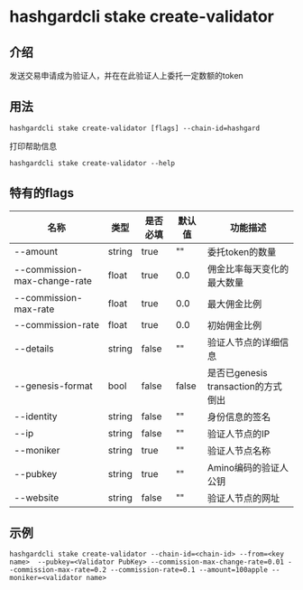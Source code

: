 # hashgardcli stake create-validator

## 介绍

发送交易申请成为验证人，并在在此验证人上委托一定数额的token

## 用法

```
hashgardcli stake create-validator [flags] --chain-id=hashgard
```

打印帮助信息
```
hashgardcli stake create-validator --help
```

## 特有的flags

| 名称                         | 类型   | 是否必填 | 默认值   | 功能描述         |
| ---------------------------- | -----  | -------- | -------- | ------------------------------------ |
| --amount                     | string | true     | ""       | 委托token的数量 |
| --commission-max-change-rate | float  | true     | 0.0      | 佣金比率每天变化的最大数量 |
| --commission-max-rate        | float  | true     | 0.0      | 最大佣金比例 |
| --commission-rate            | float  | true     | 0.0      | 初始佣金比例 |
| --details                    | string | false    | ""       | 验证人节点的详细信息 |
| --genesis-format             | bool   | false    | false    | 是否已genesis transaction的方式倒出 |
| --identity                   | string | false    | ""       | 身份信息的签名 |
| --ip                         | string | false    | ""       | 验证人节点的IP |
| --moniker                    | string | true     | ""       | 验证人节点名称 |
| --pubkey                     | string | true     | ""       | Amino编码的验证人公钥 |
| --website                    | string | false    | ""       | 验证人节点的网址 |

## 示例

```
hashgardcli stake create-validator --chain-id=<chain-id> --from=<key name>  --pubkey=<Validator PubKey> --commission-max-change-rate=0.01 --commission-max-rate=0.2 --commission-rate=0.1 --amount=100apple --moniker=<validator name>
```


